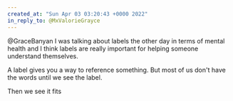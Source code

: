 ```yaml
---
created_at: "Sun Apr 03 03:20:43 +0000 2022"
in_reply_to: @MxValorieGrayce
---
```


@GraceBanyan I was talking about labels the other day in terms of mental health and I think labels are really important for helping someone understand themselves.

A label gives you a way to reference something.  But most of us don't have the words until we see the label.

Then we see it fits
